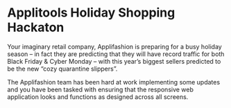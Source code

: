 # Applitools Holiday Shopping Hackaton

Your imaginary retail company, Applifashion is preparing for a busy holiday season – in fact they are predicting that they will have record traffic for both Black Friday & Cyber Monday – with this year’s biggest sellers predicted to be the new “cozy quarantine slippers”.

The Applifashion team has been hard at work implementing some updates and you have been tasked with ensuring that the responsive web application looks and functions as designed across all screens.
